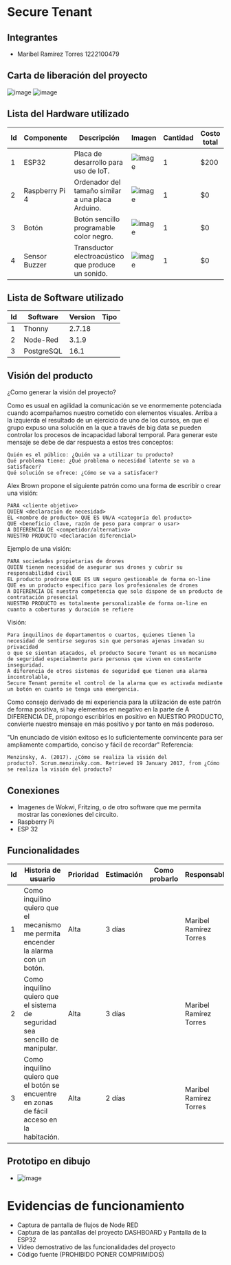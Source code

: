 # Secure Tenant

## Integrantes
- Maribel Ramírez Torres  1222100479

## Carta de liberación del proyecto
![image](https://github.com/Marib117uwu/Security_System/assets/135056294/60707596-2755-4a1b-97aa-57641d5d0aac)
![image](https://github.com/Marib117uwu/Security_System/assets/135056294/867b0cf3-309d-4c09-ad88-d0e205a361d7)

## Lista del Hardware utilizado
| Id | Componente   |             Descripción                          | Imagen                                                                                                       | Cantidad | Costo total |
|----|--------------|--------------------------------------------------|--------------------------------------------------------------------------------------------------------------|----------|-------------|
|  1 |    ESP32     |Placa de desarrollo para uso de IoT.              |![image](https://github.com/Marib117uwu/Security_System/assets/135056294/708ac727-2b28-41b0-9c38-a776de545c51)|     1    |     $200    |
|  2 |Raspberry Pi 4|Ordenador del tamaño similar a una placa Arduino. |![image](https://github.com/Marib117uwu/Security_System/assets/135056294/18b0dd01-5c74-4424-ab58-2c7692ed555b)|     1    |      $0     |
|  3 | Botón        |Botón sencillo programable color negro.           |![image](https://github.com/Marib117uwu/Security_System/assets/135056294/17ded99e-7e5e-4858-8269-f94d1e611e49)|     1    |      $0     |
|  4 |Sensor Buzzer |Transductor electroacústico que produce un sonido.|![image](https://github.com/Marib117uwu/Security_System/assets/135056294/eb36929c-db29-427b-9e8c-19d40a92ff96)|     1    |      $0     |


## Lista de Software utilizado
| Id | Software | Version |  Tipo   |
|----|----------|---------|---------|
|  1 |  Thonny  | 2.7.18  |         |
|  2 | Node-Red | 3.1.9   |         |
|  3 |PostgreSQL| 16.1    |         |

## Visión del producto
¿Como generar la visión del proyecto?

Como es usual en agilidad la comunicación se ve enormemente potenciada cuando acompañamos nuestro cometido con elementos visuales. Arriba a la izquierda el resultado de un ejercicio de uno de los cursos, en que el grupo expuso una solución en la que a través de big data se pueden controlar los procesos de incapacidad laboral temporal.
Para generar este mensaje se debe de dar respuesta a estos tres conceptos:

    Quién es el público: ¿Quién va a utilizar tu producto?
    Qué problema tiene: ¿Qué problema o necesidad latente se va a satisfacer?
    Qué solución se ofrece: ¿Cómo se va a satisfacer?

Alex Brown propone el siguiente patrón como una forma de escribir o crear una visión: 

    PARA <cliente objetivo>
    QUIEN <declaración de necesidad>
    EL <nombre de producto> QUE ES UN/A <categoría del producto>
    QUE <beneficio clave, razón de peso para comprar o usar>
    A DIFERENCIA DE <competidor/alternativa>
    NUESTRO PRODUCTO <declaración diferencial>

Ejemplo de una visión:

    PARA sociedades propietarias de drones
    QUIEN tienen necesidad de asegurar sus drones y cubrir su responsabilidad civil
    EL producto prodrone QUE ES UN seguro gestionable de forma on-line
    QUE es un producto específico para los profesionales de drones
    A DIFERENCIA DE nuestra competencia que solo dispone de un producto de contratación presencial
    NUESTRO PRODUCTO es totalmente personalizable de forma on-line en cuanto a coberturas y duración se refiere

Visión:

    Para inquilinos de departamentos o cuartos, quienes tienen la necesidad de sentirse seguros sin que personas ajenas invadan su privacidad 
    o que se sientan atacados, el producto Secure Tenant es un mecanismo de seguridad especialmente para personas que viven en constante inseguridad. 
    A diferencia de otros sistemas de seguridad que tienen una alarma incontrolable,
    Secure Tenant permite el control de la alarma que es activada mediante un botón en cuanto se tenga una emergencia. 

Como consejo derivado de mi experiencia para la utilización de este patrón de forma positiva, si hay elementos en negativo en la parte de A DIFERENCIA DE, propongo escribirlos en positivo en NUESTRO PRODUCTO, convierte nuestro mensaje en más positivo y por tanto en más poderoso.

"Un enunciado de visión exitoso
es lo suficientemente convincente
para ser ampliamente compartido,
conciso y fácil de recordar"
Referencia:

    Menzinsky, A. (2017). ¿Cómo se realiza la visión del producto?. Scrum.menzinsky.com. Retrieved 19 January 2017, from ¿Cómo se realiza la visión del producto?


## Conexiones
- Imagenes de Wokwi, Fritzing, o de otro software que me permita mostrar las conexiones del circuito.
- Raspberry Pi
- ESP 32

## Funcionalidades

| Id |                             Historia de usuario                                           | Prioridad | Estimación | Como probarlo |     Responsable        |
|----|-------------------------------------------------------------------------------------------|-----------|------------|---------------|------------------------|
|  1 | Como inquilino quiero que el mecanismo me permita encender la alarma con un botón.        |   Alta    |   3 días   |               | Maribel Ramírez Torres |
|  2 | Como inquilino quiero que el sistema de seguridad sea sencillo de manipular.              |   Alta    |   3 días   |               | Maribel Ramírez Torres |
|  3 | Como inquilino quiero que el botón se encuentre en zonas de fácil acceso en la habitación.|   Alta    |   2 días   |               | Maribel Ramírez Torres |

## Prototipo en dibujo
- ![image](https://github.com/Marib117uwu/Security_System/assets/135056294/be904088-81b8-47f8-9eaf-8764610723f6)

# Evidencias de funcionamiento
- Captura de pantalla de flujos de Node RED
- Captura de las pantallas del proyecto DASHBOARD y Pantalla de la ESP32
- Video demostrativo de las funcionalidades del proyecto
- Código fuente (PROHIBIDO PONER COMPRIMIDOS)
